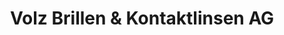 ---
title: "Volz Brillen & Kontaktlinsen AG"
url: /schwarzenburg/volz-brillen-und-kontaktlinsen-ag/
shop: Optiker
---
